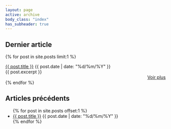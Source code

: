 ```yaml
---
layout: page
active: archive
body_class: "index"
has_subheader: true
---
```


  <h2 class="category-key">Dernier article</h2>
  
  {% for post in site.posts limit:1 %}
  <div class="latest-article">
    <a href="{{ post.url | relative_url}}" class="latest-article-title">{{ post.title }}</a>
    <span class="date">{{ post.date | date: "%d/%m/%Y"  }}</span>
    <div class="latest-article-title-excerpt">
        {{ post.excerpt }}
    </div>
    <div style="text-align:right">
        <a href="{{ post.url | relative_url}}" class="call-to-action">Voir plus</a>
    </div>
  </div>
  {% endfor %}

  <h2 class="category-key">Articles précédents</h2>
  
  <ul class="previous-articles">
  {% for post in site.posts offset:1 %}
    <li>
        <a href="{{ post.url | relative_url }}">{{ post.title }}</a>
        <span class="date">{{ post.date | date: "%d/%m/%Y"  }}</span>
    </li>
  {% endfor %}
  </ul>
